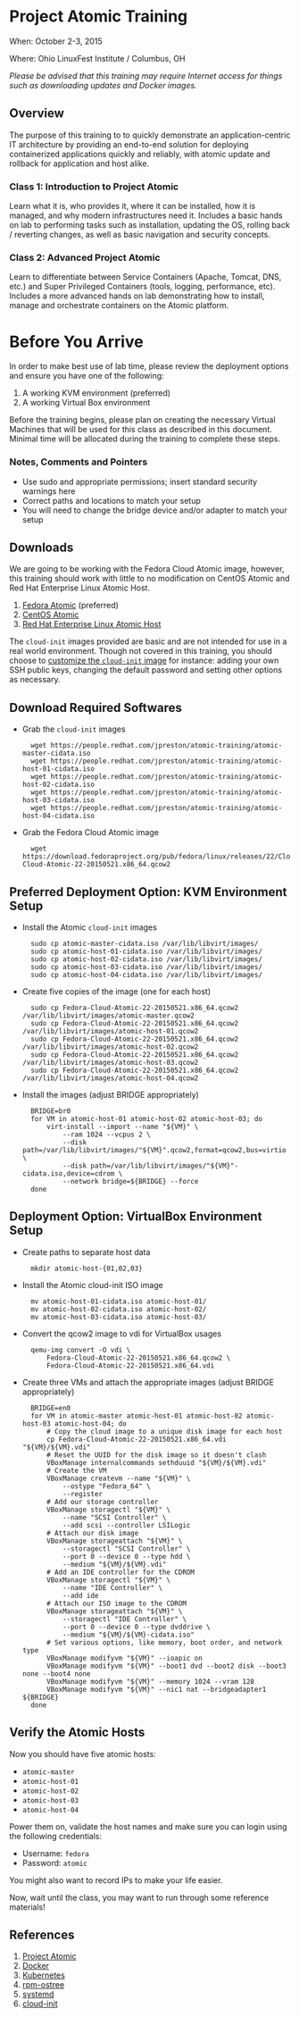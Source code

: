 # Project Atomic Training

When: October 2-3, 2015

Where: Ohio LinuxFest Institute / Columbus, OH

_Please be advised that this training may require Internet access for things such as downloading updates and Docker images._

## Overview

The purpose of this training to to quickly demonstrate an application-centric IT architecture by providing an end-to-end solution for deploying containerized applications quickly and reliably, with atomic update and rollback for application and host alike.

### Class 1: Introduction to Project Atomic

Learn what it is, who provides it, where it can be installed, how it is managed, and why modern infrastructures need it.  Includes a basic hands on lab to performing tasks such as installation, updating the OS, rolling back / reverting changes, as well as basic navigation and security concepts.

### Class 2: Advanced Project Atomic

Learn to differentiate between Service Containers (Apache, Tomcat, DNS, etc.) and Super Privileged Containers (tools, logging, performance, etc).  Includes a more advanced hands on lab demonstrating how to install, manage and orchestrate containers on the Atomic platform.

# Before You Arrive

In order to make best use of lab time, please review the deployment options and ensure you have one of the following:

1. A working KVM environment (preferred)
1. A working Virtual Box environment

Before the training begins, please plan on creating the necessary Virtual Machines that will be used for this class as described in this document.  Minimal time will be allocated during the training to complete these steps.

### Notes, Comments and Pointers

* Use sudo and appropriate permissions; insert standard security warnings here
* Correct paths and locations to match your setup
* You will need to change the bridge device and/or adapter to match your setup

## Downloads

We are going to be working with the Fedora Cloud Atomic image, however, this training should work with little to no modification on CentOS Atomic and Red Hat Enterprise Linux Atomic Host.

1. [Fedora Atomic](https://getfedora.org/cloud/download/atomic.html) (preferred)
1. [CentOS Atomic](http://cloud.centos.org/centos/7/atomic/images/)
1. [Red Hat Enterprise Linux Atomic Host](https://www.redhat.com/en/technologies/linux-platforms/enterprise-linux)

The ```cloud-init``` images provided are basic and are not intended for use in a real world environment.  Though not covered in this training, you should choose to [customize the ```cloud-init``` image](http://cloudinit.readthedocs.org/en/latest/topics/examples.html) for instance: adding your own SSH public keys, changing the default password and setting other options as necessary.

## Download Required Softwares

* Grab the ```cloud-init``` images

		wget https://people.redhat.com/jpreston/atomic-training/atomic-master-cidata.iso
		wget https://people.redhat.com/jpreston/atomic-training/atomic-host-01-cidata.iso
		wget https://people.redhat.com/jpreston/atomic-training/atomic-host-02-cidata.iso
		wget https://people.redhat.com/jpreston/atomic-training/atomic-host-03-cidata.iso
		wget https://people.redhat.com/jpreston/atomic-training/atomic-host-04-cidata.iso

* Grab the Fedora Cloud Atomic image

		wget https://download.fedoraproject.org/pub/fedora/linux/releases/22/Cloud/x86_64/Images/Fedora-Cloud-Atomic-22-20150521.x86_64.qcow2

## Preferred Deployment Option: KVM Environment Setup

* Install the Atomic ```cloud-init``` images

		sudo cp atomic-master-cidata.iso /var/lib/libvirt/images/
		sudo cp atomic-host-01-cidata.iso /var/lib/libvirt/images/
		sudo cp atomic-host-02-cidata.iso /var/lib/libvirt/images/
		sudo cp atomic-host-03-cidata.iso /var/lib/libvirt/images/
		sudo cp atomic-host-04-cidata.iso /var/lib/libvirt/images/

* Create five copies of the image (one for each host)

		sudo cp Fedora-Cloud-Atomic-22-20150521.x86_64.qcow2 /var/lib/libvirt/images/atomic-master.qcow2
		sudo cp Fedora-Cloud-Atomic-22-20150521.x86_64.qcow2 /var/lib/libvirt/images/atomic-host-01.qcow2
		sudo cp Fedora-Cloud-Atomic-22-20150521.x86_64.qcow2 /var/lib/libvirt/images/atomic-host-02.qcow2
		sudo cp Fedora-Cloud-Atomic-22-20150521.x86_64.qcow2 /var/lib/libvirt/images/atomic-host-03.qcow2
		sudo cp Fedora-Cloud-Atomic-22-20150521.x86_64.qcow2 /var/lib/libvirt/images/atomic-host-04.qcow2

* Install the images (adjust BRIDGE appropriately)

		BRIDGE=br0
		for VM in atomic-host-01 atomic-host-02 atomic-host-03; do
			virt-install --import --name "${VM}" \
				--ram 1024 --vcpus 2 \
				--disk path=/var/lib/libvirt/images/"${VM}".qcow2,format=qcow2,bus=virtio \
				--disk path=/var/lib/libvirt/images/"${VM}"-cidata.iso,device=cdrom \
				--network bridge=${BRIDGE} --force
		done

## Deployment Option: VirtualBox Environment Setup

* Create paths to separate host data

		mkdir atomic-host-{01,02,03}

* Install the Atomic cloud-init ISO image

		mv atomic-host-01-cidata.iso atomic-host-01/
		mv atomic-host-02-cidata.iso atomic-host-02/
		mv atomic-host-03-cidata.iso atomic-host-03/

* Convert the qcow2 image to vdi for VirtualBox usages

		qemu-img convert -O vdi \
			Fedora-Cloud-Atomic-22-20150521.x86_64.qcow2 \
			Fedora-Cloud-Atomic-22-20150521.x86_64.vdi

* Create three VMs and attach the appropriate images (adjust BRIDGE appropriately)

		BRIDGE=en0
		for VM in atomic-master atomic-host-01 atomic-host-02 atomic-host-03 atomic-host-04; do
			# Copy the cloud image to a unique disk image for each host
			cp Fedora-Cloud-Atomic-22-20150521.x86_64.vdi "${VM}/${VM}.vdi"
			# Reset the UUID for the disk image so it doesn't clash
			VBoxManage internalcommands sethduuid "${VM}/${VM}.vdi"
			# Create the VM
			VBoxManage createvm --name "${VM}" \
				--ostype "Fedora_64" \
				--register
			# Add our storage controller
			VBoxManage storagectl "${VM}" \
				--name "SCSI Controller" \
				--add scsi --controller LSILogic
			# Attach our disk image
			VBoxManage storageattach "${VM}" \
				--storagectl "SCSI Controller" \
				--port 0 --device 0 --type hdd \
				--medium "${VM}/${VM}.vdi"
			# Add an IDE controller for the CDROM
			VBoxManage storagectl "${VM}" \
				--name "IDE Controller" \
				--add ide
			# Attach our ISO image to the CDROM
			VBoxManage storageattach "${VM}" \
				--storagectl "IDE Controller" \
				--port 0 --device 0 --type dvddrive \
				--medium "${VM}/${VM}-cidata.iso"
			# Set various options, like memory, boot order, and network type
			VBoxManage modifyvm "${VM}" --ioapic on
			VBoxManage modifyvm "${VM}" --boot1 dvd --boot2 disk --boot3 none --boot4 none
			VBoxManage modifyvm "${VM}" --memory 1024 --vram 128
			VBoxManage modifyvm "${VM}" --nic1 nat --bridgeadapter1 ${BRIDGE}
		done

## Verify the Atomic Hosts

Now you should have five atomic hosts:

* ```atomic-master```
* ```atomic-host-01```
* ```atomic-host-02```
* ```atomic-host-03```
* ```atomic-host-04```

Power them on, validate the host names and make sure you can login using the following credentials:

* Username: ```fedora```
* Password: ```atomic```

You might also want to record IPs to make your life easier.

Now, wait until the class, you may want to run through some reference materials!

## References

1. [Project Atomic](http://www.projectatomic.io/)
1. [Docker](https://www.docker.io/)
1. [Kubernetes](http://kubernetes.io/)
1. [rpm-ostree](http://www.projectatomic.io/docs/os-updates/)
1. [systemd](http://www.freedesktop.org/wiki/Software/systemd/)
1. [cloud-init](https://cloudinit.readthedocs.org/en/latest/)
